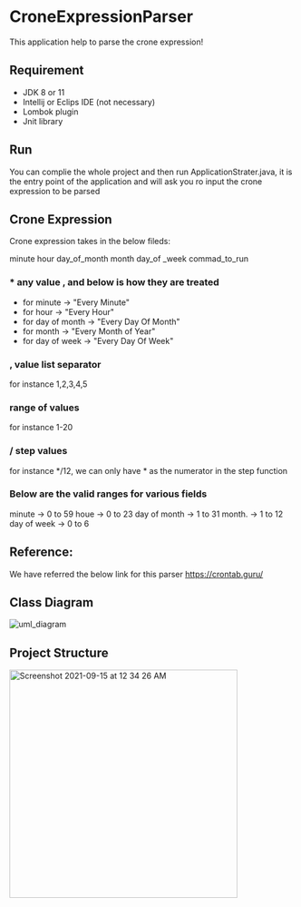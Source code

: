 # CroneExpressionParser
This application help to parse the crone expression!

## Requirement 
- JDK 8 or 11 
- Intellij or Eclips IDE (not necessary)
- Lombok plugin
- Jnit library

## Run
You can complie the whole project and then run ApplicationStrater.java, it is the entry point of the application and will ask you ro input the crone expression to be parsed

## Crone Expression

Crone expression takes in the below fileds:

minute hour day_of_month month day_of _week commad_to_run

### *	any value , and below is how they are treated
* for minute -> "Every Minute"
* for hour -> "Every Hour"
* for day of month -> "Every Day Of Month"
* for month -> "Every Month of Year"
* for day of week -> "Every Day Of Week"

### ,	value list separator
for instance 1,2,3,4,5 

### range of values
for instance 1-20

### /	step values
for instance */12, we can only have * as the numerator in the step function

### Below are the valid ranges for various fields
minute -> 0 to 59
houe ->  0 to 23
day of month ->  1 to 31
month. ->  1 to 12
day of week -> 0 to 6

## Reference: 
We have referred the below link for this parser
https://crontab.guru/ 


## Class Diagram
![uml_diagram](https://user-images.githubusercontent.com/15605254/133329501-c5302026-18f8-43a3-accd-405619e25c95.png)

## Project Structure
<img width="402" alt="Screenshot 2021-09-15 at 12 34 26 AM" src="https://user-images.githubusercontent.com/15605254/133329540-03701250-0299-422d-a99e-55a82825e2f6.png">






